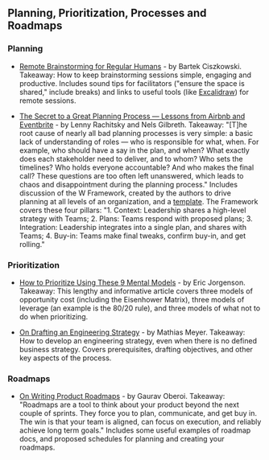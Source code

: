 ## Planning, Prioritization, Processes and Roadmaps

### Planning
- [Remote Brainstorming for Regular Humans](https://bartekci.substack.com/p/remote-brainstorming-for-regular) - by Bartek Ciszkowski. Takeaway: How to keep brainstorming sessions simple, engaging and productive. Includes sound tips for facilitators ("ensure the space is shared," include breaks) and links to useful tools (like [Excalidraw](https://github.com/excalidraw/excalidraw)) for remote sessions.

- [The Secret to a Great Planning Process — Lessons from Airbnb and Eventbrite](https://firstround.com/review/the-secret-to-a-great-planning-process-lessons-from-airbnb-and-eventbrite/) - by Lenny Rachitsky and Nels Gilbreth. Takeaway: "[T]he root cause of nearly all bad planning processes is very simple: a basic lack of understanding of roles — who is responsible for what, when. For example, who should have a say in the plan, and when? What exactly does each stakeholder need to deliver, and to whom? Who sets the timelines? Who holds everyone accountable? And who makes the final call? These questions are too often left unanswered, which leads to chaos and disappointment during the planning process." Includes discussion of the W Framework, created by the authors to drive planning at all levels of an organization, and a [template](https://docs.google.com/document/d/1JI73WrGplrhNE46aLyRD_B74gEynI77EPgXn1ic6WeQ/edit#). The Framework covers these four pillars: "1. Context: Leadership shares a high-level strategy with Teams; 2. Plans: Teams respond with proposed plans; 3. Integration: Leadership integrates into a single plan, and shares with Teams; 4. Buy-in: Teams make final tweaks, confirm buy-in, and get rolling."

### Prioritization
- [How to Prioritize Using These 9 Mental Models](https://medium.com/evergreen-business-weekly/how-to-prioritize-using-these-9-mental-models-daef8f03dd93) - by Eric Jorgenson. Takeaway: This lengthy and informative article covers three models of opportunity cost (including the Eisenhower Matrix), three models of leverage (an example is the 80/20 rule), and three models of what not to do when prioritizing. 

- [On Drafting an Engineering Strategy](https://www.paperplanes.de/2020/1/31/on-drafting-an-engineering-strategy.html) - by Mathias Meyer. Takeaway: How to develop an engineering strategy, even when there is no defined business strategy. Covers prerequisites, drafting objectives, and other key aspects of the process.

### Roadmaps
- [On Writing Product Roadmaps](https://goberoi.com/on-writing-product-roadmaps-a4d72f96326c) - by Gaurav Oberoi. Takeaway: "Roadmaps are a tool to think about your product beyond the next couple of sprints. They force you to plan, communicate, and get buy in. The win is that your team is aligned, can focus on execution, and reliably achieve long term goals." Includes some useful examples of roadmap docs, and proposed schedules for planning and creating your roadmaps. 
